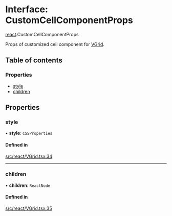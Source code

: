 # Interface: CustomCellComponentProps

[react](../modules/react.md).CustomCellComponentProps

Props of customized cell component for [VGrid](../modules/react.md#experimental_vgrid).

## Table of contents

### Properties

- [style](react.CustomCellComponentProps.md#style)
- [children](react.CustomCellComponentProps.md#children)

## Properties

### style

• **style**: `CSSProperties`

#### Defined in

[src/react/VGrid.tsx:34](https://github.com/inokawa/virtua/blob/7d446873/src/react/VGrid.tsx#L34)

___

### children

• **children**: `ReactNode`

#### Defined in

[src/react/VGrid.tsx:35](https://github.com/inokawa/virtua/blob/7d446873/src/react/VGrid.tsx#L35)
